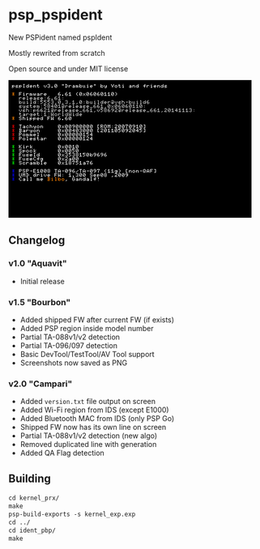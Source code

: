 # psp_pspident
New PSPident named pspIdent

Mostly rewrited from scratch

Open source and under MIT license

![README.png](README.png?raw=true "README.png")

## Changelog
### v1.0 "Aquavit"
* Initial release
### v1.5 "Bourbon"
* Added shipped FW after current FW (if exists)
* Added PSP region inside model number
* Partial TA-088v1/v2 detection
* Partial TA-096/097 detection
* Basic DevTool/TestTool/AV Tool support
* Screenshots now saved as PNG
### v2.0 "Campari"
* Added `version.txt` file output on screen
* Added Wi-Fi region from IDS (except E1000)
* Added Bluetooth MAC from IDS (only PSP Go)
* Shipped FW now has its own line on screen
* Partial TA-088v1/v2 detection (new algo)
* Removed duplicated line with generation
* Added QA Flag detection

## Building
```
cd kernel_prx/
make
psp-build-exports -s kernel_exp.exp
cd ../
cd ident_pbp/
make
```
